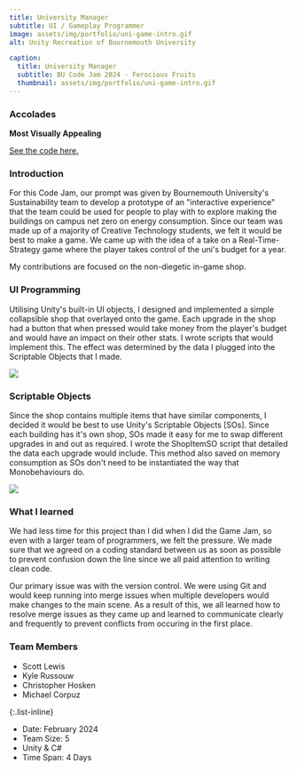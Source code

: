 ```yaml
---
title: University Manager
subtitle: UI / Gameplay Programmer
image: assets/img/portfolio/uni-game-intro.gif
alt: Unity Recreation of Bournemouth University

caption:
  title: University Manager
  subtitle: BU Code Jam 2024 - Ferocious Fruits
  thumbnail: assets/img/portfolio/uni-game-intro.gif
---
```

### Accolades
**Most Visually Appealing**

<a href = "https://github.com/KAmeliyah/Ferocious-Fruits"> See the code here.</a>

### Introduction
For this Code Jam, our prompt was given by Bournemouth University's Sustainability team to develop a prototype of an "interactive experience" that the team could be used for people to play with to explore making the buildings on campus net zero on energy consumption. Since our team was made up of a majority of Creative Technology students, we felt it would be best to make a game. We came up with the idea of a take on a Real-Time-Strategy game where the player takes control of the uni's budget for a year.

My contributions are focused on the non-diegetic in-game shop.

### UI Programming
Utilising Unity's built-in UI objects, I designed and implemented a simple collapsible shop that overlayed onto the game. Each upgrade in the shop had a button that when pressed would take money from the player's budget and would have an impact on their other stats. I wrote scripts that would implement this. The effect was determined by the data I plugged into the Scriptable Objects that I made.

<img src = "assets/img/portfolio/shop-in-use.gif">

### Scriptable Objects
Since the shop contains multiple items that have similar components, I decided it would be best to use Unity's Scriptable Objects \[SOs]. Since each building has it's own shop, SOs made it easy for me to swap different upgrades in and out as required. I wrote the ShopItemSO script that detailed the data each upgrade would include. This method also saved on memory consumption as SOs don't need to be instantiated the way that Monobehaviours do.

<img src = "assets/img/portfolio/so-shop.gif">

### What I learned
We had less time for this project than I did when I did the Game Jam, so even with a larger team of programmers, we felt the pressure. We made sure that we agreed on a coding standard between us as soon as possible to prevent confusion down the line since we all paid attention to writing clean code. 

Our primary issue was with the version control. We were using Git and would keep running into merge issues when multiple developers would make changes to the main scene. As a result of this, we all learned how to resolve merge issues as they came up and learned to communicate clearly and frequently to prevent conflicts from occuring in the first place.

### Team Members
- Scott Lewis
- Kyle Russouw
- Christopher Hosken
- Michael Corpuz

{:.list-inline}
- Date: February 2024
- Team Size: 5
- Unity & C#
- Time Span: 4 Days

